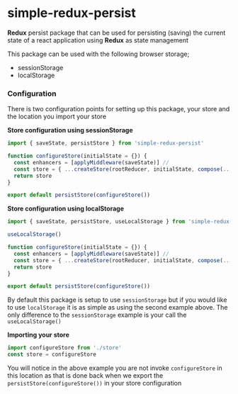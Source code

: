 # simple-redux-persist

**Redux** persist package that can be used for persisting (saving) the current state of a react application using **Redux** as state management

This package can be used with the following browser storage;

- sessionStorage
- localStorage

### Configuration

There is two configuration points for setting up this package, your store and the location you import your store

**Store configuration using sessionStorage**

```js
import { saveState, persistStore } from 'simple-redux-persist'

function configureStore(initialState = {}) {
  const enhancers = [applyMiddleware(saveState)] //
  const store = { ...createStore(rootReducer, initialState, compose(...enhancers)) }
  return store
}

export default persistStore(configureStore())
```

**Store configuration using localStorage**

```js
import { saveState, persistStore, useLocalStorage } from 'simple-redux-persist'

useLocalStorage()

function configureStore(initialState = {}) {
  const enhancers = [applyMiddleware(saveState)] //
  const store = { ...createStore(rootReducer, initialState, compose(...enhancers)) }
  return store
}

export default persistStore(configureStore())
```

By default this package is setup to use `sessionStorage` but if you would like to use `localStorage` it is as simple as using the second example above. The only difference to the `sessionStorage` example is your call the `useLocalStorage()`

**Importing your store**

```js
import configureStore from './store'
const store = configureStore
```

You will notice in the above example you are not invoke `configureStore` in this location as that is done back when we export the `persistStore(configureStore())` in your store configuration
